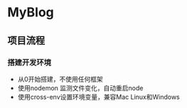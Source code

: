 # MyBlog
## 项目流程
### 搭建开发环境
- 从0开始搭建，不使用任何框架
- 使用nodemon 监测文件变化，自动重启node
- 使用cross-env设置环境变量，兼容Mac Linux和Windows